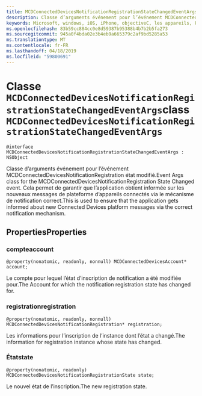 ```yaml
---
title: MCDConnectedDevicesNotificationRegistrationStateChangedEventArgs
description: Classe d’arguments événement pour l’événement MCDConnectedDevicesNotificationRegistration état modifié.
keywords: Microsoft, windows, iOS, iPhone, objectiveC, les appareils, Project Rome connectés
ms.openlocfilehash: 83b59cc884cc0e8d59387b95388b4b7b2b5fa273
ms.sourcegitcommit: 945a0f4bda02e3b4eb9a665379c2af9bd5285a53
ms.translationtype: MT
ms.contentlocale: fr-FR
ms.lasthandoff: 04/18/2019
ms.locfileid: "59800691"
---
```

# <a name="class-mcdconnecteddevicesnotificationregistrationstatechangedeventargs"></a><span data-ttu-id="8fffb-104">Classe `MCDConnectedDevicesNotificationRegistrationStateChangedEventArgs`</span><span class="sxs-lookup"><span data-stu-id="8fffb-104">class `MCDConnectedDevicesNotificationRegistrationStateChangedEventArgs`</span></span> 

```
@interface MCDConnectedDevicesNotificationRegistrationStateChangedEventArgs : NSObject
```  
<span data-ttu-id="8fffb-105">Classe d’arguments événement pour l’événement MCDConnectedDevicesNotificationRegistration état modifié.</span><span class="sxs-lookup"><span data-stu-id="8fffb-105">Event Args class for the MCDConnectedDevicesNotificationRegistration State Changed event.</span></span> <span data-ttu-id="8fffb-106">Cela permet de garantir que l’application obtient informée sur les nouveaux messages de plateforme d’appareils connectés via le mécanisme de notification correct.</span><span class="sxs-lookup"><span data-stu-id="8fffb-106">This is used to ensure that the application gets informed about new Connected Devices platform messages via the correct notification mechanism.</span></span>

## <a name="properties"></a><span data-ttu-id="8fffb-107">Properties</span><span class="sxs-lookup"><span data-stu-id="8fffb-107">Properties</span></span>

### <a name="account"></a><span data-ttu-id="8fffb-108">compte</span><span class="sxs-lookup"><span data-stu-id="8fffb-108">account</span></span>
`@property(nonatomic, readonly, nonnull) MCDConnectedDevicesAccount* account;`

<span data-ttu-id="8fffb-109">Le compte pour lequel l’état d’inscription de notification a été modifiée pour.</span><span class="sxs-lookup"><span data-stu-id="8fffb-109">The Account for which the notification registration state has changed for.</span></span>

### <a name="registration"></a><span data-ttu-id="8fffb-110">registration</span><span class="sxs-lookup"><span data-stu-id="8fffb-110">registration</span></span>
`@property(nonatomic, readonly, nonnull) MCDConnectedDevicesNotificationRegistration* registration;`

<span data-ttu-id="8fffb-111">Les informations pour l’inscription de l’instance dont l’état a changé.</span><span class="sxs-lookup"><span data-stu-id="8fffb-111">The information for registration instance whose state has changed.</span></span>

### <a name="state"></a><span data-ttu-id="8fffb-112">État</span><span class="sxs-lookup"><span data-stu-id="8fffb-112">state</span></span>
`@property(nonatomic, readonly) MCDConnectedDevicesNotificationRegistrationState state;`

<span data-ttu-id="8fffb-113">Le nouvel état de l’inscription.</span><span class="sxs-lookup"><span data-stu-id="8fffb-113">The new registration state.</span></span>